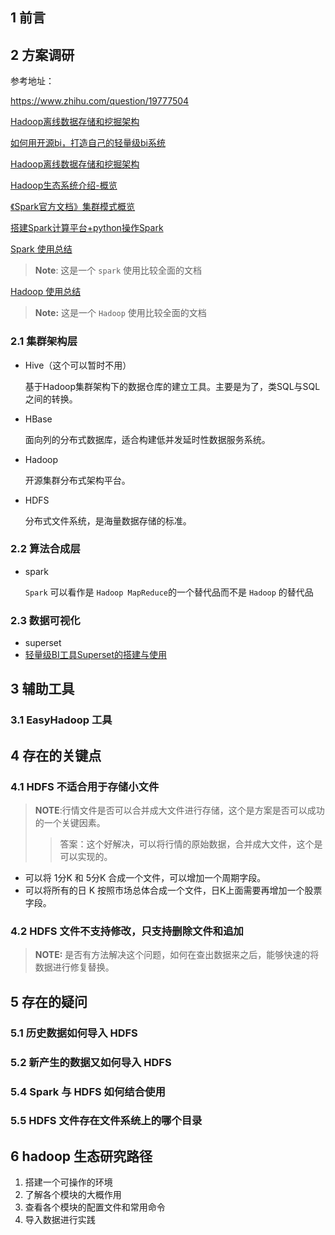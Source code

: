 ## 1 前言

## 2 方案调研

参考地址：

https://www.zhihu.com/question/19777504

[Hadoop离线数据存储和挖掘架构](https://juejin.im/post/5af433b4f265da0b8a67a709)

[如何用开源bi，打造自己的轻量级bi系统](https://cloud.tencent.com/developer/article/1552531)

[Hadoop离线数据存储和挖掘架构](https://juejin.im/post/5af433b4f265da0b8a67a709)

[Hadoop生态系统介绍-概览](https://winway.github.io/2017/01/07/big-data-intro/)

[《Spark官方文档》集群模式概览](http://ifeve.com/《spark官方文档》集群模式概览/)

[搭建Spark计算平台+python操作Spark](https://www.jianshu.com/p/b999493f316a)

[Spark 使用总结](https://www.cnblogs.com/frankdeng/category/1206144.html)

> **Note**: 这是一个 `spark` 使用比较全面的文档

[Hadoop 使用总结](https://www.cnblogs.com/frankdeng/tag/Hadoop/)

> **Note:** 这是一个 `Hadoop` 使用比较全面的文档

### 2.1 集群架构层

* Hive（这个可以暂时不用）

  基于Hadoop集群架构下的数据仓库的建立工具。主要是为了，类SQL与SQL之间的转换。
  
* HBase

  面向列的分布式数据库，适合构建低并发延时性数据服务系统。

* Hadoop

  开源集群分布式架构平台。

* HDFS

  分布式文件系统，是海量数据存储的标准。
### 2.2 算法合成层

* spark

  `Spark` 可以看作是 `Hadoop MapReduce`的一个替代品而不是 `Hadoop` 的替代品

### 2.3 数据可视化

* superset
* [轻量级BI工具Superset的搭建与使用](https://www.jianshu.com/p/b02fcea7eb5b)

## 3 辅助工具
### 3.1 EasyHadoop 工具

## 4 存在的关键点

### 4.1 HDFS 不适合用于存储小文件

> **NOTE**:行情文件是否可以合并成大文件进行存储，这个是方案是否可以成功的一个关键因素。
>
> > 答案：这个好解决，可以将行情的原始数据，合并成大文件，这个是可以实现的。

* 可以将 1分K 和 5分K 合成一个文件，可以增加一个周期字段。
* 可以将所有的日 K 按照市场总体合成一个文件，日K上面需要再增加一个股票字段。

### 4.2 HDFS 文件不支持修改，只支持删除文件和追加

> **NOTE:** 是否有方法解决这个问题，如何在查出数据来之后，能够快速的将数据进行修复替换。

## 5 存在的疑问

### 5.1 历史数据如何导入 HDFS

### 5.2 新产生的数据又如何导入 HDFS

### 5.4 Spark 与 HDFS 如何结合使用

### 5.5 HDFS 文件存在文件系统上的哪个目录

## 6 hadoop 生态研究路径

1. 搭建一个可操作的环境
2. 了解各个模块的大概作用
3. 查看各个模块的配置文件和常用命令
4. 导入数据进行实践



